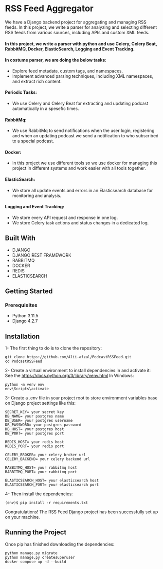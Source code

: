 # RSS Feed Aggregator
We have a Django backend project for aggregating and managing RSS feeds. In this project, we write a parser for analyzing and selecting different RSS feeds from various sources, including APIs and custom XML feeds.

#### In this project, we write a parser with python and use Celery, Celery Beat, RabbitMQ, Docker, ElasticSearch, Logging and Event Tracking.
#### In costume parser, we are doing the below tasks:
+ Explore feed metadata, custom tags, and namespaces.
+ Implement advanced parsing techniques, including XML namespaces, and extract rich content.
#### Periodic Tasks:
+ We use Celery and Celery Beat for extracting and updating podcast automatically in a spesefic times.
#### RabbitMq:
+ We use RabbitMq to send notifications when the user login, registering and when an updating podcast we send a notification to who subscribed to a special podcast.
#### Docker:
+ In this project we use different tools so we use docker for managing this project in different systems and work easier with all tools together.
#### ElasticSearch:
+ We store all update events and errors in an Elasticsearch database for monitoring and analysis.
#### Logging and Event Tracking:
+ We store every API request and response in one log.
+ We store Celery task actions and status changes in a dedicated log.
## Built With
+ DJANGO
+ DJANGO REST FRAMEWORK
+ RABBITMQ
+ DOCKER
+ REDIS
+ ELASTICSEARCH

## Getting Started
### Prerequisites
+ Python 3.11.5
+ Django 4.2.7

## Installation
1- The first thing to do is to clone the repository:
```
git clone https://github.com/Alii-afzal/PodcastRSSFeed.git
cd PodcastRSSFeed 
```
2- Create a virtual environment to install dependencies in and activate it:<br>
See the https://docs.python.org/3/library/venv.html
In Windows:
```
python -m venv env
env\Scripts\activate
```
3- Create a .env file in your project root to store environment variables base on Django project settings like this:
```
SECRET_KEY= your secret key
DB_NAME= your postgres name
DB_USER= your postgres username
DB_PASSWORD= your postgres password
DB_HOST= your postgres host
DB_PORT= your postgres port

REDIS_HOST= your redis host
REDIS_PORT= your redis port

CELERY_BROKER= your celery broker url
CELERY_BACKEND= your celery backend url

RABBITMQ_HOST= your rabbitmq host
RABBITMQ_PORT= your rabbitmq port

ELASTICSEARCH_HOST= your elasticsearch host
ELASTICSEARCH_PORT= your elasticsearch port
```
4- Then install the dependencies:
```
(env)$ pip install -r requirements.txt
```
Congratulations! The RSS Feed Django project has been successfully set up on your machine.
## Running the Project
Once pip has finished downloading the dependencies:
```
python manage.py migrate
python manage.py createsuperuser
docker compose up -d --build
```
